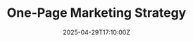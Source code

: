 ---
title: One-Page Marketing Strategy
linkTitle: One-Page Marketing Strategy
date: '2025-04-29T17:10:00Z'
weight: 1
description: Buffer aims to be the leading social media management platform for DTC
  brands, targeting social media managers and focusing on genuine, inclusive, and
  optimistic values. Key initiatives include influencer marketing, community growth,
  and employee advocacy, with a goal of 75% market usage within three years.
draft: false
ref: one-page-marketing-strategy
---